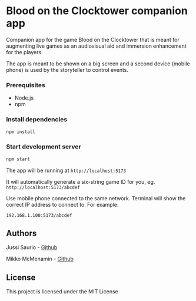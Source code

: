 # Blood on the Clocktower companion app

Companion app for the game Blood on the Clocktower that is meant for augmenting live games as an audiovisual aid and immersion enhancement for the players.

The app is meant to be shown on a big screen and a second device (mobile phone) is used by the storyteller to control events.

### Prerequisites

- Node.js
- npm

### Install dependencies

```bash
npm install
```

### Start development server

```bash
npm start
```

The app will be running at `http://localhost:5173`

It will automatically generate a six-string game ID for you, eg. `http://localhost:5173/abcdef`

Use mobile phone connected to the same network. Terminal will show
the correct IP address to connect to. For example:

`192.168.1.100:5173/abcdef`

## Authors

Jussi Saurio - [Github](https://github.com/jussisaurio)

Mikko McMenamin - [Github](https://github.com/mikkomcmenamin)

## License

This project is licensed under the MIT License
